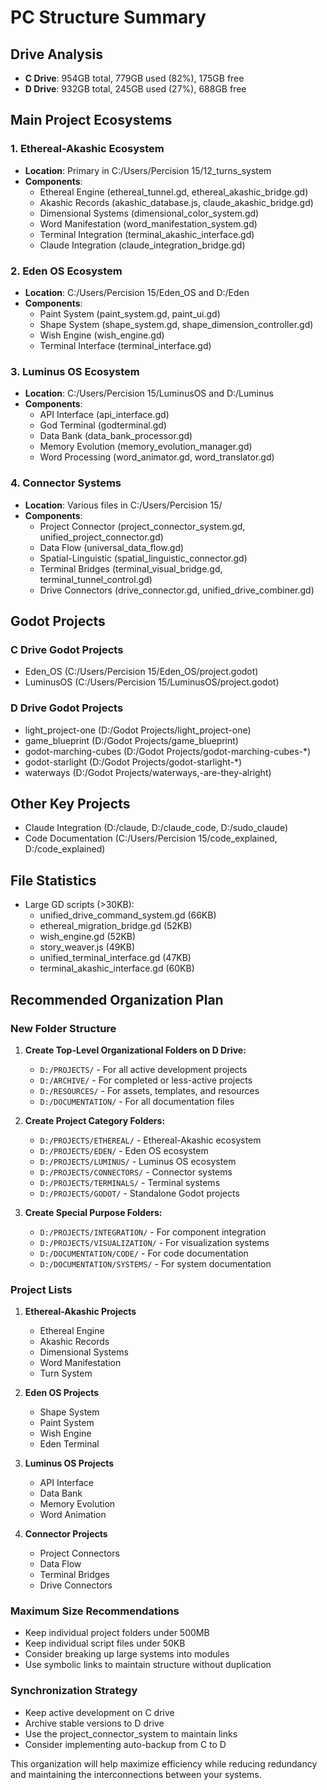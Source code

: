 # PC Structure Summary

## Drive Analysis
- **C Drive**: 954GB total, 779GB used (82%), 175GB free
- **D Drive**: 932GB total, 245GB used (27%), 688GB free

## Main Project Ecosystems

### 1. Ethereal-Akashic Ecosystem
- **Location**: Primary in C:/Users/Percision 15/12_turns_system
- **Components**:
  - Ethereal Engine (ethereal_tunnel.gd, ethereal_akashic_bridge.gd)
  - Akashic Records (akashic_database.js, claude_akashic_bridge.gd)
  - Dimensional Systems (dimensional_color_system.gd)
  - Word Manifestation (word_manifestation_system.gd)
  - Terminal Integration (terminal_akashic_interface.gd)
  - Claude Integration (claude_integration_bridge.gd)

### 2. Eden OS Ecosystem
- **Location**: C:/Users/Percision 15/Eden_OS and D:/Eden
- **Components**:
  - Paint System (paint_system.gd, paint_ui.gd)
  - Shape System (shape_system.gd, shape_dimension_controller.gd)
  - Wish Engine (wish_engine.gd)
  - Terminal Interface (terminal_interface.gd)

### 3. Luminus OS Ecosystem
- **Location**: C:/Users/Percision 15/LuminusOS and D:/Luminus
- **Components**:
  - API Interface (api_interface.gd)
  - God Terminal (godterminal.gd)
  - Data Bank (data_bank_processor.gd)
  - Memory Evolution (memory_evolution_manager.gd)
  - Word Processing (word_animator.gd, word_translator.gd)

### 4. Connector Systems
- **Location**: Various files in C:/Users/Percision 15/
- **Components**:
  - Project Connector (project_connector_system.gd, unified_project_connector.gd)
  - Data Flow (universal_data_flow.gd)
  - Spatial-Linguistic (spatial_linguistic_connector.gd)
  - Terminal Bridges (terminal_visual_bridge.gd, terminal_tunnel_control.gd)
  - Drive Connectors (drive_connector.gd, unified_drive_combiner.gd)

## Godot Projects

### C Drive Godot Projects
- Eden_OS (C:/Users/Percision 15/Eden_OS/project.godot)
- LuminusOS (C:/Users/Percision 15/LuminusOS/project.godot)

### D Drive Godot Projects
- light_project-one (D:/Godot Projects/light_project-one)
- game_blueprint (D:/Godot Projects/game_blueprint)
- godot-marching-cubes (D:/Godot Projects/godot-marching-cubes-*)
- godot-starlight (D:/Godot Projects/godot-starlight-*)
- waterways (D:/Godot Projects/waterways,-are-they-alright)

## Other Key Projects
- Claude Integration (D:/claude, D:/claude_code, D:/sudo_claude)
- Code Documentation (C:/Users/Percision 15/code_explained, D:/code_explained)

## File Statistics
- Large GD scripts (>30KB): 
  - unified_drive_command_system.gd (66KB)
  - ethereal_migration_bridge.gd (52KB)
  - wish_engine.gd (52KB)
  - story_weaver.js (49KB)
  - unified_terminal_interface.gd (47KB)
  - terminal_akashic_interface.gd (60KB)

## Recommended Organization Plan

### New Folder Structure

1. **Create Top-Level Organizational Folders on D Drive:**
   - `D:/PROJECTS/` - For all active development projects
   - `D:/ARCHIVE/` - For completed or less-active projects
   - `D:/RESOURCES/` - For assets, templates, and resources
   - `D:/DOCUMENTATION/` - For all documentation files

2. **Create Project Category Folders:**
   - `D:/PROJECTS/ETHEREAL/` - Ethereal-Akashic ecosystem
   - `D:/PROJECTS/EDEN/` - Eden OS ecosystem
   - `D:/PROJECTS/LUMINUS/` - Luminus OS ecosystem
   - `D:/PROJECTS/CONNECTORS/` - Connector systems
   - `D:/PROJECTS/TERMINALS/` - Terminal systems
   - `D:/PROJECTS/GODOT/` - Standalone Godot projects

3. **Create Special Purpose Folders:**
   - `D:/PROJECTS/INTEGRATION/` - For component integration
   - `D:/PROJECTS/VISUALIZATION/` - For visualization systems
   - `D:/DOCUMENTATION/CODE/` - For code documentation
   - `D:/DOCUMENTATION/SYSTEMS/` - For system documentation

### Project Lists

1. **Ethereal-Akashic Projects**
   - Ethereal Engine
   - Akashic Records
   - Dimensional Systems
   - Word Manifestation
   - Turn System

2. **Eden OS Projects**
   - Shape System
   - Paint System
   - Wish Engine
   - Eden Terminal

3. **Luminus OS Projects**
   - API Interface
   - Data Bank
   - Memory Evolution
   - Word Animation

4. **Connector Projects**
   - Project Connectors
   - Data Flow
   - Terminal Bridges
   - Drive Connectors

### Maximum Size Recommendations
- Keep individual project folders under 500MB
- Keep individual script files under 50KB
- Consider breaking up large systems into modules
- Use symbolic links to maintain structure without duplication

### Synchronization Strategy
- Keep active development on C drive
- Archive stable versions to D drive
- Use the project_connector_system to maintain links
- Consider implementing auto-backup from C to D

This organization will help maximize efficiency while reducing redundancy and maintaining the interconnections between your systems.
